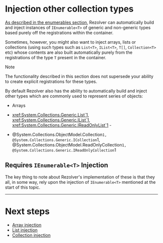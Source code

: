 ﻿# Injection other collection types

[As described in the enumerables section](../enumerables.md), Rezolver can automatically
build and inject instances of `IEnumerable<T>` of generic and non-generic types based 
purely off the registrations within the container.

Sometimes, however, you might also want to inject arrays, lists or collections (using 
such types such as `List<T>`, `IList<T>`, `T[]`, `Collection<T>` etc) whose contents are
also built automatically purely from the registrations of the type `T` present in the 
container.

> [!NOTE]
> The functionality described in this section does not supersede your ability to create
> explicit registrations for these types.

By default Rezolver also has the ability to automatically build and inject other types
which are commonly used to represent series of objects:

- Arrays
- <xref:System.Collections.Generic.List`1>, <xref:System.Collections.Generic.IList`1>, 
<xref:System.Collections.Generic.IReadOnlyList`1> - 

- @System.Collections.ObjectModel.Collection`1, @System.Collections.Generic.ICollection`1,
@System.Collections.ObjectModel.ReadOnlyCollection`1, @System.Collections.Generic.IReadOnlyCollection`1

## Requires `IEnumerable<T>` Injection

The key thing to note about Rezolver's implementation of these is that they all, in 
some way, rely upon the injection of `IEnumerable<T>` mentioned at the start of this topic.

***

# Next steps

- [Array injection](arrays.md)
- [List injection](lists.md)
- [Collection injection](collections.md)